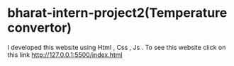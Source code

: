 # bharat-intern-project2(Temperature convertor)

I developed this website using Html , Css , Js . To see this website click on this link http://127.0.0.1:5500/index.html
